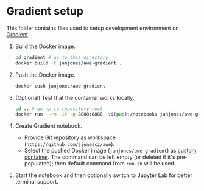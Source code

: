 # Gradient setup

This folder contains files used to setup development environment on
[Gradient](https://gradient.run).

1. Build the Docker image.

   ```sh
   cd gradient # go to this directory
   docker build -t janjones/awe-gradient .
   ```

2. Push the Docker image.

   ```sh
   docker push janjones/awe-gradient
   ```

3. (Optional) Test that the container works locally.

   ```sh
   cd .. # go up to repository root
   docker run --rm -it -p 8888:8888 -v$(pwd):/notebooks janjones/awe-gradient
   ```

4. Create Gradient notebook.

   - Provide Git repository as workspace (`https://github.com/jjonescz/awe`).
   - Select the pushed Docker image (`janjones/awe-gradient`) as [custom
     container](https://docs.paperspace.com/gradient/explore-train-deploy/notebooks/create-a-notebook/notebook-containers).
     The command can be left empty (or deleted if it's pre-populated); then
     default command from `run.sh` will be used.

5. Start the notebook and then optionally switch to Jupyter Lab for better
   terminal support.
